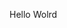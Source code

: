 Hello Wolrd






























































































































































































































































































































































































































































































































































































































































































































































































































































































































































































































































































































































































































































































































































































































































































































































































































































































































































































































































































































































































































































































































































































































































































































































































































































































































































































































































































































































































































































































































































